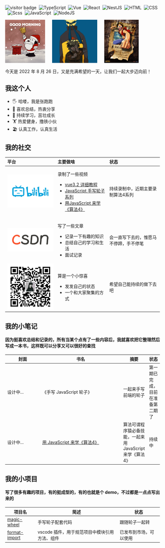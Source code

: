 <img
  src="https://visitor-badge.glitch.me/badge?page_id=zhangpaopao0609"
  alt="visitor badge"
/>&nbsp;&nbsp;<img src="https://img.shields.io/badge/TypeScript-007ACC?style=flat&#38;logo=typescript&#38;logoColor=white" alt="TypeScript"/>&nbsp;&nbsp;<img src="https://img.shields.io/badge/Vue.js-35495E?style=flat&#38;logo=vue.js&#38;logoColor=4FC08" alt="Vue"/>&nbsp;&nbsp;<img src="https://img.shields.io/badge/React-20232A?style=flat&#38;logo=react&#38;logoColor=61DAFB" alt="React"/>&nbsp;&nbsp;<img src="https://img.shields.io/badge/-NestJs-ea2845?style=flat&#38;logo=nestjs&#38;logoColor=white" alt="NestJS"/>&nbsp;&nbsp;<img src="https://img.shields.io/badge/HTML5-E34F26?style=flat&#38;logo=html5&#38;logoColor=white" alt="HTML"/>&nbsp;&nbsp;<img src="https://img.shields.io/badge/CSS3-1572B6?style=flat&#38;logo=css3&#38;logoColor=white" alt="CSS"/>&nbsp;&nbsp;<img src="https://img.shields.io/badge/Sass-CC6699?style=flat&#38;logo=sass&#38;logoColor=white" alt="Scss"/>&nbsp;&nbsp;<img src="https://img.shields.io/badge/JavaScript-F7DF1E?style=flat&#38;logo=javascript&#38;logoColor=black" alt="JavaScript"/>&nbsp;&nbsp;<img src="https://img.shields.io/badge/Node.js-43853D?style=flat&#38;logo=node.js&#38;logoColor=white" alt="NodeJS"/>&nbsp;&nbsp;

<img src="./src/img/love/day.gif" height="140" alt="day" />&nbsp;&nbsp;&nbsp;&nbsp;&nbsp;&nbsp;<img src="./src/img/love/naruto.gif" height="140" alt="naruto" />&nbsp;&nbsp;&nbsp;&nbsp;&nbsp;&nbsp;<img src="./src/img/love/onepiece.gif" height="140" alt="onepiece" />&nbsp;&nbsp;&nbsp;&nbsp;&nbsp;&nbsp;

<div style="display: flex; align-items: center">
  今天是 2022 年 8 月 26 日，又是充满希望的一天，让我们一起大步迈向前！
</div>

<div>
  <h2>我这个人</h2>
  <ul>
    <li>🖐️  哈喽，我是张跑跑</li><li>📝  喜欢总结，热衷分享</li><li>🌱  持续学习，茁壮成长</li><li>🏋️  热爱健身，撸铁小伙</li><li>🏖️  认真工作，认真生活</li>
  </ul>
</div>

<div>
  <h2>我的社交</h2>
  <table>
    <thead align="left">
      <tr>
        <th width="150">平台</th>
        <th>主要做啥</th>
        <th>状态</th>
      </tr>
    </thead>
    <tbody>
      <tr>
        <td>
          <a href="https://space.bilibili.com/1886509243" target="_blank">
            <img
              style="width: 100%"
              src="./src/img/social/bilibili.jpeg"
              alt="bilibili"
            />
          </a>
        </td>
        <td>
          <p>录制了一些视频</p>
          <ul>
            <li><a href="https://space.bilibili.com/1886509243/channel/collectiondetail?sid=77008&ctype=0" target="_blank">vue3.2 详细教程</a></li><li><a href="https://space.bilibili.com/1886509243/channel/collectiondetail?sid=104738&ctype=0" target="_blank">JavaScript 手写轮子系列</a></li><li><a href="https://space.bilibili.com/1886509243/channel/collectiondetail?sid=607494&ctype=0" target="_blank">用JavaScript 来学《算法4》</a></li>
          </ul>
        </td>
        <td>持续录制中，近期主要录制算法4系列</td>
      </tr><tr>
        <td>
          <a href="https://arrow.blog.csdn.net/" target="_blank">
            <img
              style="width: 100%"
              src="./src/img/social/csdn.webp"
              alt="csdn"
            />
          </a>
        </td>
        <td>
          <p>写了一些文章</p>
          <ul>
            <li>记录一下有趣的知识</li><li>总结自己的学习和生活</li><li>面试记录</li>
          </ul>
        </td>
        <td>会一直写下去的，惟愿马不停蹄，手不停笔</td>
      </tr><tr>
        <td>
          <a href="#" target="_blank">
            <img
              style="width: 100%"
              src="./src/img/social/gzh.jpg"
              alt="gzh"
            />
          </a>
        </td>
        <td>
          <p>算是一个小惊喜</p>
          <ul>
            <li>发发自己的状态</li><li>一个和大家聚集的方式</li>
          </ul>
        </td>
        <td>希望自己能持续的做下去吧</td>
      </tr>
    </tbody>
  </table>
</div>

<div>
  <h2>我的小笔记</h2>
  <h4>
    因为挺喜欢总结和记录的，所有当某个点有了一些内容后，我就喜欢把它整理然后写成一本书，这样既可以分享又可以很好的查找
  </h4>
  <table>
    <thead align="center">
      <tr>
        <th width="100">封面</th>
        <th width="250">书名</th>
        <th>摘要</th>
        <th>状态</th>
      </tr>
    </thead>
    <tbody>
      <tr>
        <td>设计中...</td>
        <td>《手写 JavaScript 轮子》</td>
        <td>一起来手写前端的轮子</td>
        <td>第一期已完成，目前在准备第二期了</td>
      </tr><tr>
        <td>设计中...</td>
        <td><a href="https://alg.linlove.cn/" target="_blank">用 JavaScript 来学《算法4》</a></td>
        <td>算法可谓程序猿必备技能，一起来用 JavaScript 来学《算法4》</td>
        <td>持续中</td>
      </tr>
    </tbody>
  </table>
</div>

<div>
  <h2>我的小项目</h2>
  <h4>
    写了很多有趣的项目，有的挺成型的，有的也就是个 demo，不过都是一点点写出来的
  </h4>
  <table>
    <thead align="center">
      <tr>
        <th>项目名</th>
        <th>简述</th>
        <th>状态</th>
      </tr>
    </thead>
    <tbody>
    <tr>
        <td>
          <a href="https://github.com/zhangpaopao0609/magic-wheel" target="_blank" >
            magic-wheel
          </a>
        </td>
        <td>手写轮子配套代码</td>
        <td>跟随轮子一起转</td>
      </tr><tr>
        <td>
          <a href="https://github.com/zhangpaopao0609/format-import" target="_blank" >
            format-import
          </a>
        </td>
        <td>vscode 插件，用于规范项目中模块引用方法、组件</td>
        <td>已发布到市场，可以使用</td>
      </tr>
    </tbody>
  </table>
</div>
